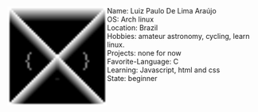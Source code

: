 <img src="logotipo.png" align="left" width="200px">
Name: Luiz Paulo De Lima Araújo
<br>
OS: Arch linux
<br>
Location: Brazil
<br>
Hobbies: amateur astronomy, cycling, learn linux.
<br>
Projects: none for now
<br>
Favorite-Language: C
<br>
Learning: Javascript, html and css
<br>
State: beginner
